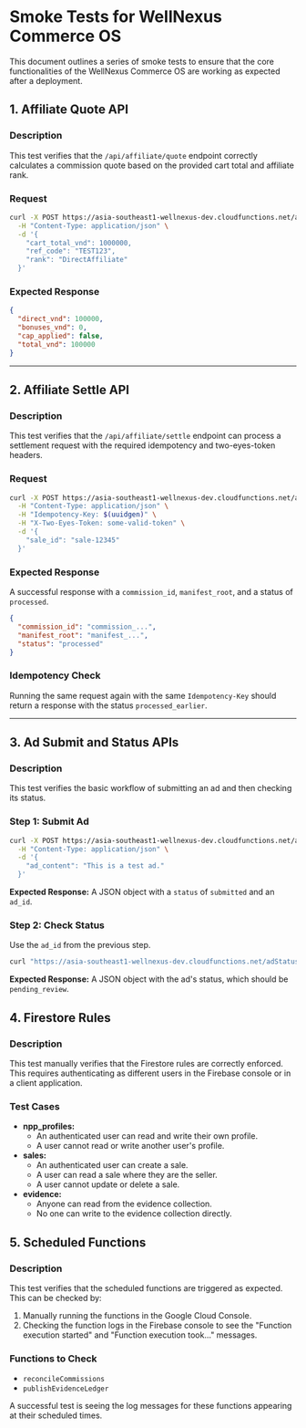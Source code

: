 # Smoke Tests for WellNexus Commerce OS

This document outlines a series of smoke tests to ensure that the core functionalities of the WellNexus Commerce OS are working as expected after a deployment.

## 1. Affiliate Quote API

### Description
This test verifies that the `/api/affiliate/quote` endpoint correctly calculates a commission quote based on the provided cart total and affiliate rank.

### Request
```bash
curl -X POST https://asia-southeast1-wellnexus-dev.cloudfunctions.net/affiliateQuote \
  -H "Content-Type: application/json" \
  -d '{
    "cart_total_vnd": 1000000,
    "ref_code": "TEST123",
    "rank": "DirectAffiliate"
  }'
```

### Expected Response
```json
{
  "direct_vnd": 100000,
  "bonuses_vnd": 0,
  "cap_applied": false,
  "total_vnd": 100000
}
```

---

## 2. Affiliate Settle API

### Description
This test verifies that the `/api/affiliate/settle` endpoint can process a settlement request with the required idempotency and two-eyes-token headers.

### Request
```bash
curl -X POST https://asia-southeast1-wellnexus-dev.cloudfunctions.net/affiliateSettle \
  -H "Content-Type: application/json" \
  -H "Idempotency-Key: $(uuidgen)" \
  -H "X-Two-Eyes-Token: some-valid-token" \
  -d '{
    "sale_id": "sale-12345"
  }'
```

### Expected Response
A successful response with a `commission_id`, `manifest_root`, and a status of `processed`.

```json
{
  "commission_id": "commission_...",
  "manifest_root": "manifest_...",
  "status": "processed"
}
```

### Idempotency Check
Running the same request again with the same `Idempotency-Key` should return a response with the status `processed_earlier`.

---

## 3. Ad Submit and Status APIs

### Description
This test verifies the basic workflow of submitting an ad and then checking its status.

### Step 1: Submit Ad
```bash
curl -X POST https://asia-southeast1-wellnexus-dev.cloudfunctions.net/adSubmit \
  -H "Content-Type: application/json" \
  -d '{
    "ad_content": "This is a test ad."
  }'
```
**Expected Response:** A JSON object with a `status` of `submitted` and an `ad_id`.

### Step 2: Check Status
Use the `ad_id` from the previous step.
```bash
curl "https://asia-southeast1-wellnexus-dev.cloudfunctions.net/adStatus?ad_id=<ad_id_from_step_1>"
```
**Expected Response:** A JSON object with the ad's status, which should be `pending_review`.


## 4. Firestore Rules

### Description
This test manually verifies that the Firestore rules are correctly enforced. This requires authenticating as different users in the Firebase console or in a client application.

### Test Cases
- **npp_profiles:**
  - An authenticated user can read and write their own profile.
  - A user cannot read or write another user's profile.
- **sales:**
  - An authenticated user can create a sale.
  - A user can read a sale where they are the seller.
  - A user cannot update or delete a sale.
- **evidence:**
  - Anyone can read from the evidence collection.
  - No one can write to the evidence collection directly.

## 5. Scheduled Functions

### Description
This test verifies that the scheduled functions are triggered as expected. This can be checked by:
1. Manually running the functions in the Google Cloud Console.
2. Checking the function logs in the Firebase console to see the "Function execution started" and "Function execution took..." messages.

### Functions to Check
- `reconcileCommissions`
- `publishEvidenceLedger`

A successful test is seeing the log messages for these functions appearing at their scheduled times.

